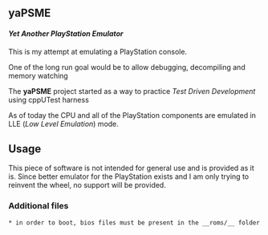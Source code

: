 ## yaPSME
#### _Yet Another PlayStation Emulator_

This is my attempt at emulating a PlayStation console.

One of the long run goal would be to allow debugging, decompiling and memory watching

The **yaPSME** project started as a way to practice _Test Driven Development_ using cppUTest harness

As of today the CPU and all of the PlayStation components are emulated in LLE (_Low Level Emulation_) mode.


## Usage
This piece of software is not intended for general use and is provided as it is. Since better emulator for the PlayStation exists and I am only trying to reinvent the wheel, no support will be provided.

### Additional files
    * in order to boot, bios files must be present in the __roms/__ folder
